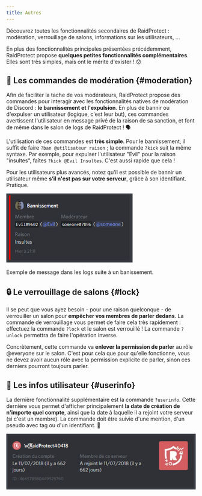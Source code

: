 ```yaml
---
title: Autres
---
```

Découvrez toutes les fonctionnalités secondaires de RaidProtect : modération, verrouillage de salons, informations sur les utilisateurs, ...

En plus des fonctionnalités principales présentées précédemment, RaidProtect propose **quelques petites fonctionnalités complémentaires**. Elles sont très simples, mais ont le mérite d'exister ! 😯 

## 🤬 Les commandes de modération {#moderation}

Afin de faciliter la tache de vos modérateurs, RaidProtect propose des commandes pour interagir avec les fonctionnalités natives de modération de Discord : **le bannissement et l'expulsion**. En plus de bannir ou d'expulser un utilisateur (logique, c'est leur but), ces commandes avertissent l'utilisateur en message privé de la raison de sa sanction, et font de même dans le salon de logs de RaidProtect ! 🗣️ 

L'utilisation de ces commandes est **très simple**. Pour le bannissement, il suffit de faire `?ban @utilisateur raison` ;  la commande `?kick` suit la même syntaxe. Par exemple, pour expulser l'utilisateur "Evil" pour la raison "insultes", faîtes `?kick @Evil Insultes`. C'est aussi rapide que cela !

Pour les utilisateurs plus avancés, notez qu'il est possible de bannir un utilisateur même **s’il n'est pas sur votre serveur**, grâce à son identifiant. Pratique.

![Capture d'écran bannissement](../assets/log-ban-raidprotect.png)

Exemple de message dans les logs suite à un banissement.

## 🔒 Le verrouillage de salons {#lock}

Il se peut que vous ayez besoin - pour une raison quelconque - de verrouiller un salon pour **empêcher vos membres de parler dedans**. La commande de verrouillage vous permet de faire cela très rapidement : effectuez la commande `?lock` et le salon est verrouillé ! La commande `?unlock` permettra de faire l'opération inverse. 

Concrètement, cette commande va **enlever la permission de parler** au rôle @everyone sur le salon. C'est pour cela que pour qu'elle fonctionne, vous ne devez avoir aucun rôle avec la permission explicite de parler, sinon ces derniers pourront toujours parler.

## 👤 Les infos utilisateur {#userinfo}

La dernière fonctionnalité supplémentaire est la commande `?userinfo`.  Cette dernière vous permet d'afficher principalement **la date de création de n'importe quel compte**, ainsi que la date à laquelle il a rejoint votre serveur (si c'est un membre). La commande doit être suivie d'une mention, d'un pseudo avec tag ou d'un identifiant. 👀 

![Capture d'écran information utilisateurs](../assets/userinfo-raidprotect.png)